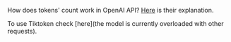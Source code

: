 How does tokens' count work in OpenAI API? [Here](https://help.openai.com/en/articles/4936856-what-are-tokens-and-how-to-count-them) is their explanation.

To use Tiktoken check [here](the model is currently overloaded with other requests).